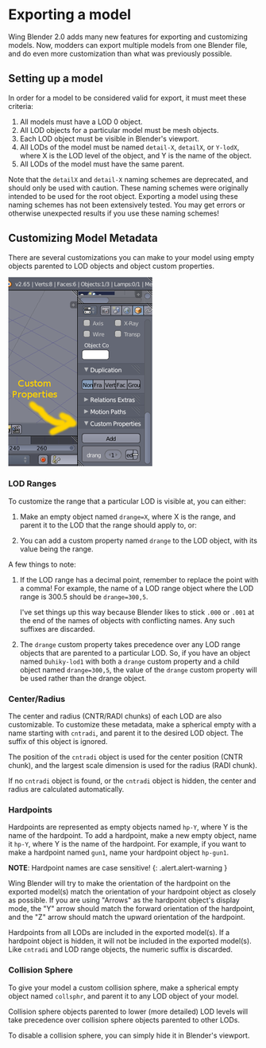 Exporting a model
=================

Wing Blender 2.0 adds many new features for exporting and customizing models.
Now, modders can export multiple models from one Blender file, and do even more
customization than what was previously possible.

Setting up a model
------------------

In order for a model to be considered valid for export, it must meet these criteria:

1. All models must have a LOD 0 object.
2. All LOD objects for a particular model must be mesh objects.
3. Each LOD object must be visible in Blender's viewport.
4. All LODs of the model must be named `detail-X`, `detailX`, or `Y-lodX`,
   where X is the LOD level of the object, and Y is the name of the object.
5. All LODs of the model must have the same parent.

Note that the `detailX` and `detail-X` naming schemes are deprecated, and should
only be used with caution. These naming schemes were originally intended to be
used for the root object. Exporting a model using these naming schemes has not
been extensively tested. You may get errors or otherwise unexpected results if
you use these naming schemes!

Customizing Model Metadata
--------------------------

There are several customizations you can make to your model using empty objects
parented to LOD objects and object custom properties.

![Custom properties](images/CustomProperties_b.png)

### LOD Ranges ###
To customize the range that a particular LOD is visible at, you can either:

1. Make an empty object named `drange=X`, where X is the range, and parent it
   to the LOD that the range should apply to, or:

2. You can add a custom property named `drange` to the LOD object, with its
   value being the range.

A few things to note:

1. If the LOD range has a decimal point, remember to replace the point with a
   comma! For example, the name of a LOD range object where the LOD range is
   300.5 should be `drange=300,5`.

   I've set things up this way because Blender likes to stick `.000` or `.001`
   at the end of the names of objects with conflicting names. Any such suffixes
   are discarded.

2. The `drange` custom property takes precedence over any LOD range objects that
   are parented to a particular LOD. So, if you have an object named `Duhiky-lod1`
   with both a `drange` custom property and a child object named `drange=300,5`,
   the value of the `drange` custom property will be used rather than the drange
   object.

### Center/Radius ###
The center and radius (CNTR/RADI chunks) of each LOD are also customizable. To
customize these metadata, make a spherical empty with a name starting with
`cntradi`, and parent it to the desired LOD object. The suffix of this object is
ignored.

The position of the `cntradi` object is used for the center position (CNTR chunk),
and the largest scale dimension is used for the radius (RADI chunk).

If no `cntradi` object is found, or the `cntradi` object is hidden, the center
and radius are calculated automatically.

### Hardpoints ###
Hardpoints are represented as empty objects named `hp-Y`, where Y is the name
of the hardpoint. To add a hardpoint, make a new empty object, name it `hp-Y`,
where Y is the name of the hardpoint. For example, if you want to make a hardpoint
named `gun1`, name your hardpoint object `hp-gun1`.

**NOTE**: Hardpoint names are case sensitive!
{: .alert.alert-warning }

Wing Blender will try to make the orientation of the hardpoint on the exported
model(s) match the orientation of your hardpoint object as closely as possible.
If you are using "Arrows" as the hardpoint object's display mode, the "Y" arrow
should match the forward orientation of the hardpoint, and the "Z" arrow should
match the upward orientation of the hardpoint.

Hardpoints from all LODs are included in the exported model(s). If a hardpoint
object is hidden, it will not be included in the exported model(s). Like
`cntradi` and LOD range objects, the numeric suffix is discarded.

### Collision Sphere ###
To give your model a custom collision sphere, make a spherical empty object named
`collsphr`, and parent it to any LOD object of your model.

Collision sphere objects parented to lower (more detailed) LOD levels will take
precedence over collision sphere objects parented to other LODs.

To disable a collision sphere, you can simply hide it in Blender's viewport.
